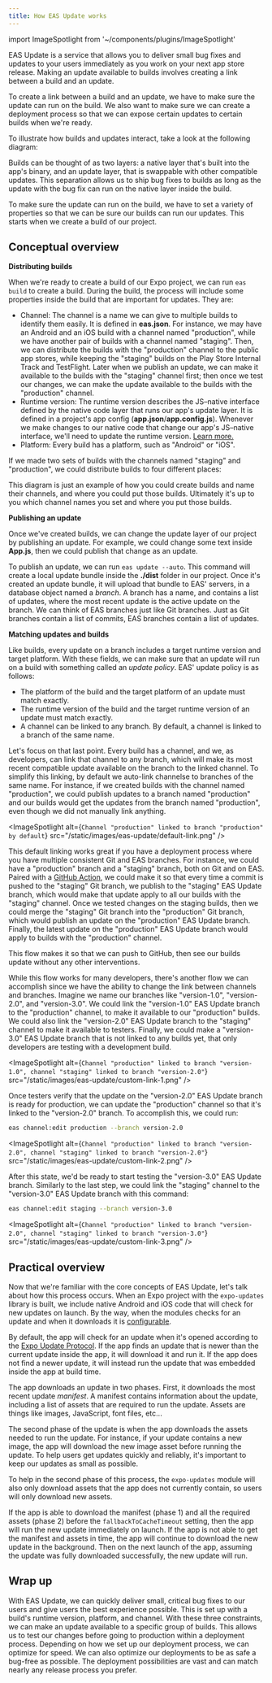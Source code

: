```yaml
---
title: How EAS Update works
---
```


import ImageSpotlight from '~/components/plugins/ImageSpotlight'

EAS Update is a service that allows you to deliver small bug fixes and updates to your users immediately as you work on your next app store release. Making an update available to builds involves creating a link between a build and an update.

To create a link between a build and an update, we have to make sure the update can run on the build. We also want to make sure we can create a deployment process so that we can expose certain updates to certain builds when we're ready.

To illustrate how builds and updates interact, take a look at the following diagram:

<ImageSpotlight alt="Native and update layers diagram" src="/static/images/eas-update/layers.png" />

Builds can be thought of as two layers: a native layer that's built into the app's binary, and an update layer, that is swappable with other compatible updates. This separation allows us to ship bug fixes to builds as long as the update with the bug fix can run on the native layer inside the build.

To make sure the update can run on the build, we have to set a variety of properties so that we can be sure our builds can run our updates. This starts when we create a build of our project.

## Conceptual overview

**Distributing builds**

When we're ready to create a build of our Expo project, we can run `eas build` to create a build. During the build, the process will include some properties inside the build that are important for updates. They are:

- Channel: The channel is a name we can give to multiple builds to identify them easily. It is defined in **eas.json**. For instance, we may have an Android and an iOS build with a channel named "production", while we have another pair of builds with a channel named "staging". Then, we can distribute the builds with the "production" channel to the public app stores, while keeping the "staging" builds on the Play Store Internal Track and TestFlight. Later when we publish an update, we can make it available to the builds with the "staging" channel first; then once we test our changes, we can make the update available to the builds with the "production" channel.
- Runtime version: The runtime version describes the JS–native interface defined by the native code layer that runs our app's update layer. It is defined in a project's app config (**app.json**/**app.config.js**). Whenever we make changes to our native code that change our app's JS–native interface, we'll need to update the runtime version. [Learn more.](/eas-update/runtime-versions)
- Platform: Every build has a platform, such as "Android" or "iOS".

If we made two sets of builds with the channels named "staging" and "production", we could distribute builds to four different places:

<ImageSpotlight alt="Build types diagram" src="/static/images/eas-update/builds.png" />

This diagram is just an example of how you could create builds and name their channels, and where you could put those builds. Ultimately it's up to you which channel names you set and where you put those builds.

**Publishing an update**

Once we've created builds, we can change the update layer of our project by publishing an update. For example, we could change some text inside **App.js**, then we could publish that change as an update.

To publish an update, we can run `eas update --auto`. This command will create a local update bundle inside the **./dist** folder in our project. Once it's created an update bundle, it will upload that bundle to EAS' servers, in a database object named a _branch_. A branch has a name, and contains a list of updates, where the most recent update is the active update on the branch. We can think of EAS branches just like Git branches. Just as Git branches contain a list of commits, EAS branches contain a list of updates.

<ImageSpotlight alt="Branches with its most recent update pointed out as the active one" src="/static/images/eas-update/branch.png" />

**Matching updates and builds**

Like builds, every update on a branch includes a target runtime version and target platform. With these fields, we can make sure that an update will run on a build with something called an _update policy_. EAS' update policy is as follows:

- The platform of the build and the target platform of an update must match exactly.
- The runtime version of the build and the target runtime version of an update must match exactly.
- A channel can be linked to any branch. By default, a channel is linked to a branch of the same name.

Let's focus on that last point. Every build has a channel, and we, as developers, can link that channel to any branch, which will make its most recent compatible update available on the branch to the linked channel. To simplify this linking, by default we auto-link channelse to branches of the same name. For instance, if we created builds with the channel named "production", we could publish updates to a branch named "production" and our builds would get the updates from the branch named "production", even though we did not manually link anything.

<ImageSpotlight alt={`Channel "production" linked to branch "production" by default`} src="/static/images/eas-update/default-link.png" />

This default linking works great if you have a deployment process where you have multiple consistent Git and EAS branches. For instance, we could have a "production" branch and a "staging" branch, both on Git and on EAS. Paired with a [GitHub Action](/eas-update/github-actions), we could make it so that every time a commit is pushed to the "staging" Git branch, we publish to the "staging" EAS Update branch, which would make that update apply to all our builds with the "staging" channel. Once we tested changes on the staging builds, then we could merge the "staging" Git branch into the "production" Git branch, which would publish an update on the "production" EAS Update branch. Finally, the latest update on the "production" EAS Update branch would apply to builds with the "production" channel.

This flow makes it so that we can push to GitHub, then see our builds update without any other interventions.

While this flow works for many developers, there's another flow we can accomplish since we have the ability to change the link between channels and branches. Imagine we name our branches like "version-1.0", "version-2.0", and "version-3.0". We could link the "version-1.0" EAS Update branch to the "production" channel, to make it available to our "production" builds. We could also link the "version-2.0" EAS Update branch to the "staging" channel to make it available to testers. Finally, we could make a "version-3.0" EAS Update branch that is not linked to any builds yet, that only developers are testing with a development build.

<ImageSpotlight alt={`Channel "production" linked to branch "version-1.0", channel "staging" linked to branch "version-2.0"`} src="/static/images/eas-update/custom-link-1.png" />

Once testers verify that the update on the "version-2.0" EAS Update branch is ready for production, we can update the "production" channel so that it's linked to the "version-2.0" branch. To accomplish this, we could run:

```bash
eas channel:edit production --branch version-2.0
```

<ImageSpotlight alt={`Channel "production" linked to branch "version-2.0", channel "staging" linked to branch "version-2.0"`} src="/static/images/eas-update/custom-link-2.png" />

After this state, we'd be ready to start testing the "version-3.0" EAS Update branch. Similarly to the last step, we could link the "staging" channel to the "version-3.0" EAS Update branch with this command:

```bash
eas channel:edit staging --branch version-3.0
```

<ImageSpotlight alt={`Channel "production" linked to branch "version-2.0", channel "staging" linked to branch "version-3.0"`} src="/static/images/eas-update/custom-link-3.png" />

## Practical overview

Now that we're familiar with the core concepts of EAS Update, let's talk about how this process occurs. When an Expo project with the `expo-updates` library is built, we include native Android and iOS code that will check for new updates on launch. By the way, when the modules checks for an update and when it downloads it is [configurable](../../versions/latest/config/app.md#updates).

By default, the app will check for an update when it's opened according to the [Expo Update Protocol](/technical-specs/expo-updates-0/). If the app finds an update that is newer than the current update inside the app, it will download it and run it. If the app does not find a newer update, it will instead run the update that was embedded inside the app at build time.

The app downloads an update in two phases. First, it downloads the most recent update _manifest_. A manifest contains information about the update, including a list of assets that are required to run the update. Assets are things like images, JavaScript, font files, etc...

The second phase of the update is when the app downloads the assets needed to run the update. For instance, if your update contains a new image, the app will download the new image asset before running the update. To help users get updates quickly and reliably, it's important to keep our updates as small as possible.

To help in the second phase of this process, the `expo-updates` module will also only download assets that the app does not currently contain, so users will only download new assets.

If the app is able to download the manifest (phase 1) and all the required assets (phase 2) before the `fallbackToCacheTimeout` setting, then the app will run the new update immediately on launch. If the app is not able to get the manifest and assets in time, the app will continue to download the new update in the background. Then on the next launch of the app, assuming the update was fully downloaded successfully, the new update will run.

<ImageSpotlight alt="Update download timeline" src="/static/images/eas-update/process.png" />

## Wrap up

With EAS Update, we can quickly deliver small, critical bug fixes to our users and give users the best experience possible. This is set up with a build's runtime version, platform, and channel. With these three constraints, we can make an update available to a specific group of builds. This allows us to test our changes before going to production within a deployment process. Depending on how we set up our deployment process, we can optimize for speed. We can also optimize our deployments to be as safe a bug-free as possible. The deployment possibilities are vast and can match nearly any release process you prefer.
